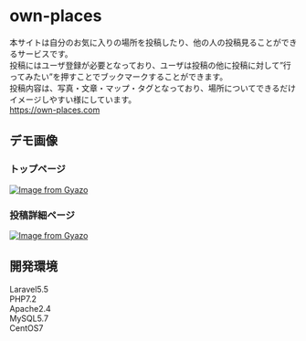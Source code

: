 # own-places
本サイトは自分のお気に入りの場所を投稿したり、他の人の投稿見ることができるサービスです。<br>
投稿にはユーザ登録が必要となっており、ユーザは投稿の他に投稿に対して”行ってみたい”を押すことでブックマークすることができます。<br>
投稿内容は、写真・文章・マップ・タグとなっており、場所についてできるだけイメージしやすい様にしています。<br>
https://own-places.com<br>

## デモ画像
### トップページ
[![Image from Gyazo](https://i.gyazo.com/31d69745771731aa8a17124ae18abe52.png)](https://gyazo.com/31d69745771731aa8a17124ae18abe52)

### 投稿詳細ページ
[![Image from Gyazo](https://i.gyazo.com/5fc166c58b4753bc67e8e7ab5c2ce9d7.png)](https://gyazo.com/5fc166c58b4753bc67e8e7ab5c2ce9d7)

## 開発環境
Laravel5.5<br>
PHP7.2<br>
Apache2.4<br>
MySQL5.7<br>
CentOS7<br>
